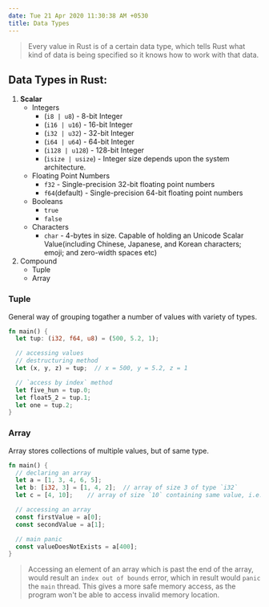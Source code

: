 ```yaml
---
date: Tue 21 Apr 2020 11:30:38 AM +0530
title: Data Types
---
```


> Every value in Rust is of a certain data type, which tells Rust what kind of data is being specified so it knows how to work with that data.

## Data Types in Rust:

1. **Scalar**
   - Integers
     - (`i8 | u8`) - 8-bit Integer
     - (`i16 | u16`) - 16-bit Integer
     - (`i32 | u32`) - 32-bit Integer
     - (`i64 | u64`) - 64-bit Integer
     - (`i128 | u128`) - 128-bit Integer
     - (`isize | usize`) - Integer size depends upon the system architecture.
   - Floating Point Numbers
     - `f32` - Single-precision 32-bit floating point numbers
     - `f64`(default) - Single-precision 64-bit floating point numbers
   - Booleans
     - `true`
     - `false`
   - Characters
     - `char` - 4-bytes in size. Capable of holding an Unicode Scalar Value(including Chinese, Japanese, and Korean characters; emoji; and zero-width spaces etc)
2. Compound
   - Tuple
   - Array

### Tuple

General way of grouping togather a number of values with variety of types.

```rs
fn main() {
  let tup: (i32, f64, u8) = (500, 5.2, 1);

  // accessing values
  // destructuring method
  let (x, y, z) = tup;  // x = 500, y = 5.2, z = 1

  // `access by index` method
  let five_hun = tup.0;
  let float5_2 = tup.1;
  let one = tup.2;
}
```

### Array

Array stores collections of multiple values, but of same type.

```rs
fn main() {
  // declaring an array
  let a = [1, 3, 4, 6, 5];
  let b: [i32, 3] = [1, 4, 2];  // array of size 3 of type `i32`
  let c = [4, 10];    // array of size `10` containing same value, i.e. `4`

  // accessing an array
  const firstValue = a[0];
  const secondValue = a[1];

  // main panic
  const valueDoesNotExists = a[400];
}
```

> Accessing an element of an array which is past the end of the array, would result an `index out of bounds` error, which in result would `panic` the `main` thread. This gives a more safe memory access, as the program won't be able to access invalid memory location.

